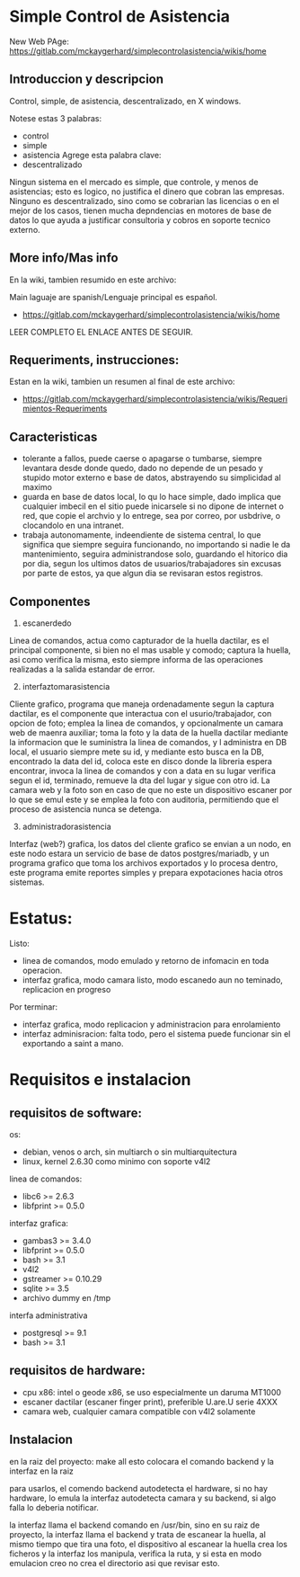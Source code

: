 Simple Control de Asistencia
============================

New Web PAge: https://gitlab.com/mckaygerhard/simplecontrolasistencia/wikis/home

Introduccion y descripcion
--------------------------

Control, simple, de asistencia, descentralizado, en X windows.

Notese estas 3 palabras:
* control
* simple
* asistencia
Agrege esta palabra clave:
* descentralizado

Ningun sistema en el mercado es simple, que controle, y menos de asistencias; 
esto es logico, no justifica el dinero que cobran las empresas.
Ninguno es descentralizado, sino como se cobrarian las licencias o 
en el mejor de los casos, tienen mucha depndencias en motores de base de datos 
lo que ayuda a justificar consultoria y cobros en soporte tecnico externo.


More info/Mas info
------------------

En la wiki, tambien resumido en este archivo:

Main laguaje are spanish/Lenguaje principal es español.

* https://gitlab.com/mckaygerhard/simplecontrolasistencia/wikis/home

LEER COMPLETO EL ENLACE ANTES DE SEGUIR.


Requeriments, instrucciones:
--------------------------

Estan en la wiki, tambien un resumen al final de este archivo:

* https://gitlab.com/mckaygerhard/simplecontrolasistencia/wikis/Requerimientos-Requeriments


Caracteristicas
---------------

* tolerante a fallos, puede caerse o apagarse o tumbarse, 
  siempre levantara desde donde quedo, dado no depende de 
  un pesado y stupido motor externo e base de datos, abstrayendo 
  su simplicidad al maximo
* guarda en base de datos local, lo qu lo hace simple, 
  dado implica que cualquier imbecil en el sitio puede inicarsele 
  si no dipone de internet o red, que copie el archvio y lo entrege, 
  sea por correo, por usbdrive, o clocandolo en una intranet.
* trabaja autonomamente, indeendiente de sistema central, 
  lo que significa que siempre seguira funcionando, no importando 
  si nadie le da mantenimiento, seguira administrandose solo, guardando 
  el hitorico dia por dia, segun los ultimos datos de usuarios/trabajadores 
  sin excusas por parte de estos, ya que algun dia se revisaran estos
  registros.


Componentes
------------------------

1) escanerdedo

Linea de comandos, actua como capturador de la huella dactilar, 
es el principal componente, si bien no el mas usable y comodo; 
captura la huella, asi como verifica la misma, esto siempre 
informa de las operaciones realizadas a la salida estandar de error.

2) interfaztomarasistencia

Cliente grafico, programa que maneja ordenadamente segun la captura dactilar, 
es el componente que interactua con el usurio/trabajador, con opcion de foto; 
emplea la linea de comandos, y opcionalmente un camara web de maenra auxiliar; 
toma la foto y la data de la huella dactilar mediante la informacion 
que le suministra la linea de comandos, y l administra en DB local, 
el usuario siempre mete su id, y mediante esto busca en la DB, 
encontrado la data del id, coloca este en disco donde la libreria espera encontrar, 
invoca la linea de comandos y con a data en su lugar verifica segun el id, 
terminado, remueve la dta del lugar y sigue con otro id.
La camara web y la foto son en caso de que no este un dispositivo escaner 
por lo que se emul este y se emplea la foto con auditoria, permitiendo 
que el proceso de asistencia nunca se detenga.

3) administradorasistencia

Interfaz (web?) grafica, los datos del cliente grafico se envian a un nodo, 
en este nodo estara un servicio de base de datos postgres/mariadb, y 
un programa grafico que toma los archivos exportados y lo procesa dentro, 
este programa emite reportes simples y prepara expotaciones hacia otros sistemas.


Estatus:
========

Listo:
* linea de comandos, modo emulado y retorno de infomacin en toda operacion.
* interfaz grafica, modo camara listo, modo escanedo aun no teminado, replicacion en progreso

Por terminar:
* interfaz grafica, modo replicacion y administracion para enrolamiento
* interfaz adminisracion: falta todo, pero el sistema puede funcionar sin el exportando a saint a mano.


Requisitos e instalacion
=======================

requisitos de software:
-----------------------

os:
* debian, venos o arch, sin multiarch o sin multiarquitectura
* linux, kernel 2.6.30 como minimo con soporte v4l2

linea de comandos:
* libc6 >= 2.6.3
* libfprint >= 0.5.0

interfaz grafica:
* gambas3 >= 3.4.0
* libfprint >= 0.5.0
* bash >= 3.1
* v4l2
* gstreamer >= 0.10.29
* sqlite >= 3.5
* archivo dummy en /tmp

interfa administrativa
* postgresql >= 9.1
* bash >= 3.1


requisitos de hardware:
-----------------------

* cpu x86: intel o geode x86, se uso especialmente un daruma MT1000
* escaner dactilar (escaner finger print), preferible U.are.U serie 4XXX
* camara web, cualquier camara compatible con v4l2 solamente


Instalacion
-----------

en la raiz del proyecto:
make all
esto colocara el comando backend y la interfaz en la raiz

para usarlos, el comendo backend autodetecta el hardware, si no hay hardware, lo emula
la interfaz autodetecta camara y su backend, si algo falla lo deberia notificar.

la interfaz llama el backend comando en /usr/bin, sino en su raiz de proyecto, 
la interfaz llama el backend y trata de escanear la huella, al mismo tiempo que tira una foto, 
el dispositivo al escanear la huella crea los ficheros y la interfaz los manipula,
verifica la ruta, y si esta en modo emulacion creo no crea el directorio asi que revisar esto.
